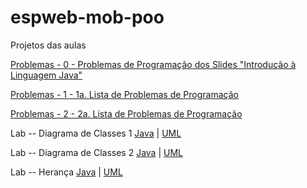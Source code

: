 # espweb-mob-poo
Projetos das aulas

[Problemas - 0 - Problemas de Programação dos Slides "Introdução à Linguagem Java"](https://github.com/pedrofsn/espweb-mob-poo/tree/master/lista_0/src/br/ufg/espmob)

[Problemas - 1 - 1a. Lista de Problemas de Programação](https://github.com/pedrofsn/espweb-mob-poo/tree/master/lista_1/src/br/ufg/espmob)

[Problemas - 2 - 2a. Lista de Problemas de Programação](https://github.com/pedrofsn/espweb-mob-poo/tree/master/lista_2)

Lab -- Diagrama de Classes 1 [Java](https://github.com/pedrofsn/espweb-mob-poo/tree/master/lab_diagrama_1/src/br/ufg/lab/diagramaum) | [UML](https://github.com/pedrofsn/espweb-mob-poo/blob/master/lab_diagrama_1/diagrama_uml.asta)

Lab -- Diagrama de Classes 2 [Java](https://github.com/pedrofsn/espweb-mob-poo/tree/master/lab_diagrama_2/src/br/ufg/lab/diagramadois/applet/alunos) | [UML](https://github.com/pedrofsn/espweb-mob-poo/blob/master/lab_diagrama_2/diagrama_de_classes_applet.asta)

Lab -- Herança [Java](https://github.com/pedrofsn/espweb-mob-poo/tree/master/lab_heranca/src/br/pedrofsn/labheranca) | [UML](https://github.com/pedrofsn/espweb-mob-poo/blob/master/lab_heranca/empresa.asta)
